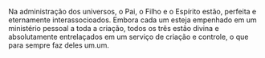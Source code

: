 ﻿Na administração dos universos, o Pai, o Filho e o Espírito estão, perfeita e eternamente interassocioados. Embora cada um esteja empenhado em um ministério pessoal a toda a criação, todos os três estão divina e absolutamente entrelaçados em um serviço de criação e controle, o que para sempre faz deles um.um.